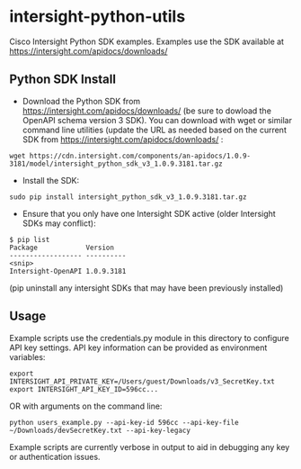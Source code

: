 # intersight-python-utils

Cisco Intersight Python SDK examples.  Examples use the SDK available at https://intersight.com/apidocs/downloads/

## Python SDK Install
- Download the Python SDK from https://intersight.com/apidocs/downloads/ (be sure to dowload the OpenAPI schema version 3 SDK).  You can download with wget or similar command line utilities (update the URL as needed based on the current SDK from https://intersight.com/apidocs/downloads/ :
```
wget https://cdn.intersight.com/components/an-apidocs/1.0.9-3181/model/intersight_python_sdk_v3_1.0.9.3181.tar.gz
```

- Install the SDK:
```
sudo pip install intersight_python_sdk_v3_1.0.9.3181.tar.gz
```

- Ensure that you only have one Intersight SDK active (older Intersight SDKs may conflict):
```
$ pip list
Package            Version   
------------------ ----------
<snip>
Intersight-OpenAPI 1.0.9.3181
```
(pip uninstall any intersight SDKs that may have been previously installed)

## Usage
Example scripts use the credentials.py module in this directory to configure API key settings.  API key information can be provided as environment variables:
```
export INTERSIGHT_API_PRIVATE_KEY=/Users/guest/Downloads/v3_SecretKey.txt
export INTERSIGHT_API_KEY_ID=596cc...
```
OR with arguments on the command line:
```
python users_example.py --api-key-id 596cc --api-key-file ~/Downloads/devSecretKey.txt --api-key-legacy
```
Example scripts are currently verbose in output to aid in debugging any key or authentication issues.
